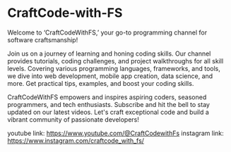 # CraftCode-with-FS
Welcome to ‘CraftCodeWithFS,’ your go-to programming channel for software craftsmanship! 

Join us on a journey of learning and honing coding skills. Our channel provides tutorials, coding challenges, and project walkthroughs for all skill levels. Covering various programming languages, frameworks, and tools, we dive into web development, mobile app creation, data science, and more. Get practical tips, examples, and boost your coding skills. 

CraftCodeWithFS empowers and inspires aspiring coders, seasoned programmers, and tech enthusiasts. Subscribe and hit the bell to stay updated on our latest videos. Let's craft exceptional code and build a vibrant community of passionate developers!

youtube link: https://www.youtube.com/@CraftCodewithFs
instagram link: https://www.instagram.com/craftcode_with_fs/
